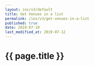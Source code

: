 ```yaml
---
layout: ios/v3/default
title: Get Venues in a list
permalink: /ios/v3/get-venues-in-a-list
published: true
date: 2019-07-10
last_modified_at: 2019-07-12
---
```


# {{ page.title }}
